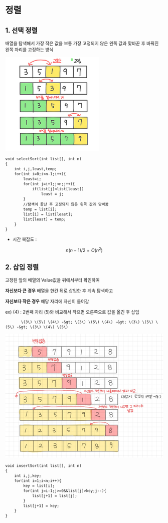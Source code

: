 # 정렬

## 1. 선택 정렬

배열을 탐색해서 가장 작은 값을 보통 가장 고정되지 않은 왼쪽 값과 맞바꾼 후 바꿔진 왼쪽 자리를 고정하는 방식

![](../.gitbook/assets/1.png)

```text
void selectSort(int list[], int n)
{
    int i,j,least,temp;
    for(int i=0;i<n-1;i++){
        least=i;
        for(int j=i+1;j<n;j++){
            if(list[j]<list[least])
                least = j;
        }
        //탐색이 끝난 후 고정되지 않은 왼쪽 값과 맞바꿈
        temp = list[i];
        list[i] = list[least];
        list[least] = temp;
    }
} 
```

* 시간 복잡도 : 

$$
n(n-1)/2 = O(n^2)
$$

## 2. 삽입 정렬

고정된 앞의 배열의 Value값을 뒤에서부터 확인하여 

**자신보다 큰 경우** 배열을 한칸 뒤로 삽입한 후 계속 탐색하고

**자신보다 작은 경우** 해당 자리에 자신이 들어감

ex\)                                        \(4\)  : 2번째 자리 \(5\)와 비교해서 작으면  오른쪽으로 값을 옮긴 후 삽입

           \(3\) \(5\) \(4\) -&gt; \(3\) \(5\) \(4\) -&gt; \(3\) \(5\) \(5\) -&gt; \(3\) \(4\) \(5\)

![](../.gitbook/assets/image%20%282%29.png)

```text
void insertSort(int list[], int n)
{
    int i,j,key;
    for(int i=1;i<n;i++){
        key = list[i];
        for(int j=i-1;j>=0&&list[j]>key;j--){
            list[j+1] = list[j];
        }
        list[j+1] = key;
    }
}
```

